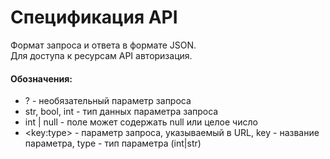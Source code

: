 # Спецификация API

Формат запроса и ответа в формате JSON.  
Для доступа к ресурсам API авторизация.  

#### Обозначения:
- ? - необязательный параметр запроса
- str, bool, int - тип данных параметра запроса
- int | null - поле может содержать null или целое число
- \<key:type> - параметр запроса, указываемый в URL, key - название параметра, type - тип параметра (int|str)
